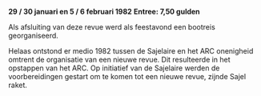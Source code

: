 **29 / 30 januari en 5 / 6 februari 1982**
**Entree: 7,50 gulden**


Als afsluiting van deze revue werd als feestavond een bootreis georganiseerd.

Helaas ontstond er medio 1982 tussen de Sajelaire en het ARC onenigheid omtrent de organisatie van een nieuwe revue. Dit resulteerde in het opstappen van het ARC.
Op initiatief van de Sajelaire werden de voorbereidingen gestart om te komen tot een nieuwe revue, zijnde Sajel raket.

